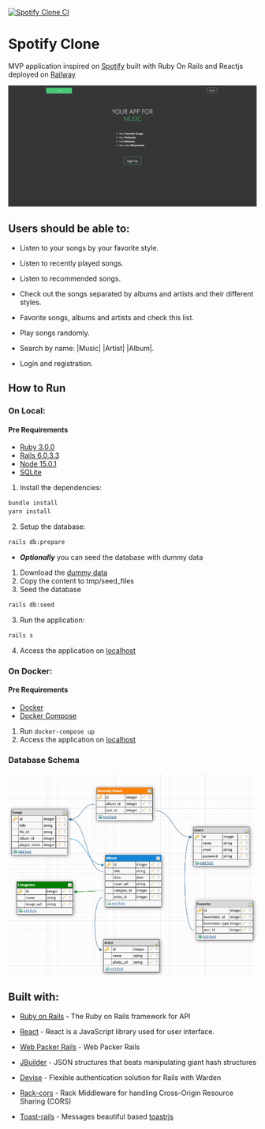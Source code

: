 [![Spotify Clone CI](https://github.com/RianNegreiros/spotify-clone/actions/workflows/rubyonrails.yml/badge.svg)](https://github.com/RianNegreiros/spotify-clone/actions/workflows/rubyonrails.yml)

# Spotify Clone

MVP application inspired on [Spotify](https://spotify.com) built with Ruby On Rails and Reactjs deployed on [Railway](https://railway.app?referralCode=rDH-wq)

![Application Preview](./public/documentation/preview.png)

## Users should be able to:

* Listen to your songs by your favorite style.

* Listen to recently played songs.

* Listen to recommended songs.

* Check out the songs separated by albums and artists and their different styles.

* Favorite songs, albums and artists and check this list.

* Play songs randomly.

* Search by name: |Music| |Artist| |Album|.

* Login and registration.

## How to Run

### On Local:

#### Pre Requirements

- [Ruby 3.0.0](https://www.ruby-lang.org/en/news/2020/12/25/ruby-3-0-0-released/)
- [Rails 6.0.3.3](https://rubygems.org/gems/rails/versions/6.0.3.3)
- [Node 15.0.1](https://nodejs.org/en/blog/release/v15.0.1)
- [SQLite](https://www.sqlite.org/index.html)

1. Install the dependencies:
```bash
bundle install
yarn install
```

2. Setup the database:
```bash
rails db:prepare
```

 - ***Optionally*** you can seed the database with dummy data
  1. Download the [dummy data](https://www.dropbox.com/scl/fo/z128ovtt6oaghzbb5o8o7/h?dl=0&rlkey=aeddj8ozdb4hxq099f3wbka6e)
  2. Copy the content to tmp/seed_files
  3. Seed the database
   ```bash
  rails db:seed
  ```

3. Run the application:
```bash
rails s
```

4. Access the application on [localhost](http://localhost:3000)

### On Docker:

#### Pre Requirements

- [Docker](https://docs.docker.com/get-docker/)
- [Docker Compose](https://docs.docker.com/compose/)

1. Run ```docker-compose up```
2. Access the application on [localhost](http://localhost:3000)

### Database Schema

![Database Schema](./public/documentation/db-schema.png)

## Built with:

* [Ruby on Rails](http://www.dropwizard.io/1.0.2/docs/) - The Ruby on Rails framework for API

* [React](https://github.com/facebook/react/blob/master/README.md) - React is a JavaScript library used for user interface.

* [Web Packer Rails](https://github.com/rails/webpacker) - Web Packer Rails

* [JBuilder](https://github.com/rails/jbuilder/blob/master/README.md) - JSON structures that beats manipulating giant hash structures

* [Devise](https://github.com/heartcombo/devise) - Flexible authentication solution for Rails with Warden

* [Rack-cors](https://github.com/cyu/rack-cors) - Rack Middleware for handling Cross-Origin Resource Sharing (CORS)

* [Toast-rails](https://github.com/tylergannon/toastr-rails) - Messages beautiful based [toastrjs](https://github.com/CodeSeven/toastr)
